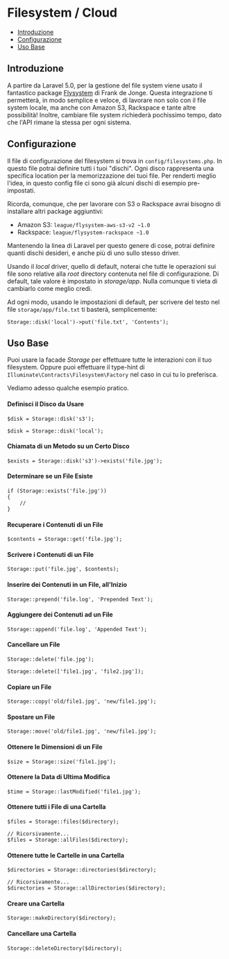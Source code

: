 # Filesystem / Cloud

- [Introduzione](#introduzione)
- [Configurazione](#configurazione)
- [Uso Base](#uso-base)

<a name="introduzione"></a>
## Introduzione

A partire da Laravel 5.0, per la gestione del file system viene usato il fantastico package [Flysystem](https://github.com/thephpleague/flysystem) di Frank de Jonge. Questa integrazione ti permetterà, in modo semplice e veloce, di lavorare non solo con il file system locale, ma anche con Amazon S3, Rackspace e tante altre possibilità! Inoltre, cambiare file system richiederà pochissimo tempo, dato che l'API rimane la stessa per ogni sistema.

<a name="configurazione"></a>
## Configurazione

Il file di configurazione del filesystem si trova in `config/filesystems.php`. In questo file potrai definire tutti i tuoi "dischi". Ogni disco rappresenta una specifica location per la memorizzazione dei tuoi file. Per renderti meglio l'idea, in questo config file ci sono già alcuni dischi di esempio pre-impostati.

Ricorda, comunque, che per lavorare con S3 o Rackspace avrai bisogno di installare altri package aggiuntivi:

- Amazon S3: `league/flysystem-aws-s3-v2 ~1.0`
- Rackspace: `league/flysystem-rackspace ~1.0`

Mantenendo la linea di Laravel per questo genere di cose, potrai definire quanti dischi desideri, e anche più di uno sullo stesso driver.

Usando il _local_ driver, quello di default, noterai che tutte le operazioni sui file sono relative alla _root_ directory contenuta nel file di configurazione. Di default, tale valore è impostato in _storage/app_. Nulla comunque ti vieta di cambiarlo come meglio credi.

Ad ogni modo, usando le impostazioni di default, per scrivere del testo nel file `storage/app/file.txt` ti basterà, semplicemente:

	Storage::disk('local')->put('file.txt', 'Contents');

<a name="uso-base"></a>
## Uso Base

Puoi usare la facade _Storage_ per effettuare tutte le interazioni con il tuo filesystem. Oppure puoi effettuare il type-hint di `Illuminate\Contracts\Filesystem\Factory` nel caso in cui tu lo preferisca.

Vediamo adesso qualche esempio pratico.

#### Definisci il Disco da Usare

	$disk = Storage::disk('s3');

	$disk = Storage::disk('local');

#### Chiamata di un Metodo su un Certo Disco

	$exists = Storage::disk('s3')->exists('file.jpg');

#### Determinare se un File Esiste

	if (Storage::exists('file.jpg'))
	{
		//
	}

#### Recuperare i Contenuti di un File

	$contents = Storage::get('file.jpg');

#### Scrivere i Contenuti di un File

	Storage::put('file.jpg', $contents);

#### Inserire dei Contenuti in un File, all'Inizio

	Storage::prepend('file.log', 'Prepended Text');

#### Aggiungere dei Contenuti ad un File

	Storage::append('file.log', 'Appended Text');

#### Cancellare un File

	Storage::delete('file.jpg');

	Storage::delete(['file1.jpg', 'file2.jpg']);

#### Copiare un File

	Storage::copy('old/file1.jpg', 'new/file1.jpg');

#### Spostare un File

	Storage::move('old/file1.jpg', 'new/file1.jpg');

#### Ottenere le Dimensioni di un File

	$size = Storage::size('file1.jpg');

#### Ottenere la Data di Ultima Modifica

	$time = Storage::lastModified('file1.jpg');

#### Ottenere tutti i File di una Cartella

	$files = Storage::files($directory);

	// Ricorsivamente...
	$files = Storage::allFiles($directory);

#### Ottenere tutte le Cartelle in una Cartella

	$directories = Storage::directories($directory);

	// Ricorsivamente...
	$directories = Storage::allDirectories($directory);

#### Creare una Cartella

	Storage::makeDirectory($directory);

#### Cancellare una Cartella

	Storage::deleteDirectory($directory);
